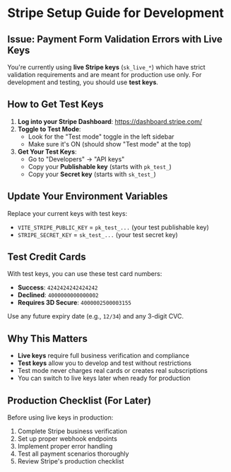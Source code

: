# Stripe Setup Guide for Development

## Issue: Payment Form Validation Errors with Live Keys

You're currently using **live Stripe keys** (`sk_live_*`) which have strict validation requirements and are meant for production use only. For development and testing, you should use **test keys**.

## How to Get Test Keys

1. **Log into your Stripe Dashboard**: https://dashboard.stripe.com/
2. **Toggle to Test Mode**: 
   - Look for the "Test mode" toggle in the left sidebar
   - Make sure it's ON (should show "Test mode" at the top)
3. **Get Your Test Keys**:
   - Go to "Developers" → "API keys"
   - Copy your **Publishable key** (starts with `pk_test_`)
   - Copy your **Secret key** (starts with `sk_test_`)

## Update Your Environment Variables

Replace your current keys with test keys:
- `VITE_STRIPE_PUBLIC_KEY` = `pk_test_...` (your test publishable key)
- `STRIPE_SECRET_KEY` = `sk_test_...` (your test secret key)

## Test Credit Cards

With test keys, you can use these test card numbers:
- **Success**: `4242424242424242`
- **Declined**: `4000000000000002`
- **Requires 3D Secure**: `4000002500003155`

Use any future expiry date (e.g., `12/34`) and any 3-digit CVC.

## Why This Matters

- **Live keys** require full business verification and compliance
- **Test keys** allow you to develop and test without restrictions
- Test mode never charges real cards or creates real subscriptions
- You can switch to live keys later when ready for production

## Production Checklist (For Later)

Before using live keys in production:
1. Complete Stripe business verification
2. Set up proper webhook endpoints
3. Implement proper error handling
4. Test all payment scenarios thoroughly
5. Review Stripe's production checklist